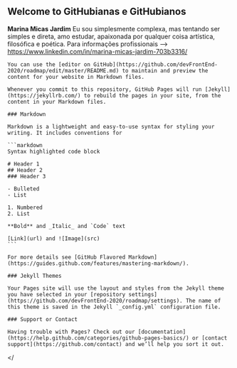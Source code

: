 ## Welcome to GitHubianas e GitHubianos 

<strong>Marina Micas Jardim</strong>
Eu sou simplesmente complexa, mas tentando ser simples e direta, amo estudar, apaixonada por qualquer coisa artística, filosófica e poética. 
Para informações profissionais --> https://www.linkedin.com/in/marina-micas-jardim-703b3316/



<conteudoNativoGitHub sugestao="manter no readme, rs">

    You can use the [editor on GitHub](https://github.com/devFrontEnd-2020/roadmap/edit/master/README.md) to maintain and preview the content for your website in Markdown files.

    Whenever you commit to this repository, GitHub Pages will run [Jekyll](https://jekyllrb.com/) to rebuild the pages in your site, from the content in your Markdown files.

    ### Markdown

    Markdown is a lightweight and easy-to-use syntax for styling your writing. It includes conventions for

    ```markdown
    Syntax highlighted code block

    # Header 1
    ## Header 2
    ### Header 3

    - Bulleted
    - List

    1. Numbered
    2. List

    **Bold** and _Italic_ and `Code` text

    [Link](url) and ![Image](src)
    ```

    For more details see [GitHub Flavored Markdown](https://guides.github.com/features/mastering-markdown/).

    ### Jekyll Themes

    Your Pages site will use the layout and styles from the Jekyll theme you have selected in your [repository settings](https://github.com/devFrontEnd-2020/roadmap/settings). The name of this theme is saved in the Jekyll `_config.yml` configuration file.

    ### Support or Contact

    Having trouble with Pages? Check out our [documentation](https://help.github.com/categories/github-pages-basics/) or [contact support](https://github.com/contact) and we’ll help you sort it out.
</<conteudoNativoGitHub>